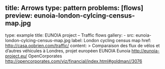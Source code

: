 title: Arrows
type: pattern
problems: [flows]
preview: eunoia-london-cylcing-census-map.jpg
---
type: example
title: EUNOIA project – Traffic flows
gallery: 
    - src: eunoia-london-cylcing-census-map.jpg
      label: London cycling census map 
      href: http://casa.oobrien.com/traffic/ 
content: >
    Comparaison des flux de vélos et d’autres véhicules à Londres, projet européen EUNOIA 
    Eunoia http://eunoia-project.eu/
    OpenCorporates http://opencorporates.com/viz/financial/index.html#goldman//3076

